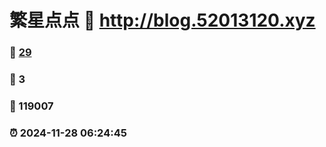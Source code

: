 # 繁星点点 :link: http://blog.52013120.xyz 
### :page_facing_up: [29](http://blog.52013120.xyz/tag.html) 
### :speech_balloon: 3 
### :hibiscus: 119007 
### :alarm_clock: 2024-11-28 06:24:45 
